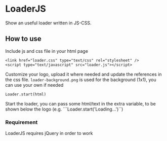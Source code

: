 # LoaderJS

Show an useful loader written in JS-CSS.

## How to use

Include js and css file in your html page

```
<link href="loader.css" type="text/css" rel="stylesheet" />
<script type="text/javascript" src="loader.js"></script>
```

Customize your logo, upload it where needed and update the references in the css file.
```loader-background.png``` is used for the background (1x1), you can use your own if needed

```Loader.start(html)```

Start the loader, you can pass some html/text in the extra variable, to be shown below the logo (e.g. ```Loader.start('Loading...')``)

### Requirement

LoaderJS requires jQuery in order to work